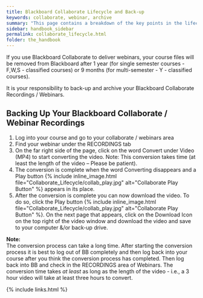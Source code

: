```yaml
---
title: Blackboard Collaborate Lifecycle and Back-up
keywords: collaborate, webinar, archive
summary: "This page contains a breakdown of the key points in the lifecycle of a Blackboard Collaborate recording and how you can backup your recorded webinars."
sidebar: handbook_sidebar
permalink: collaborate_lifecycle.html
folder: the_handbook
---
```


If you use Blackboard Collaborate to deliver webinars, your course files will be removed from Blackboard after 1 year (for single semester courses - F,W,S - classified courses) or 9 months (for multi-semester - Y - classified courses).

It is your responsibility to back-up and archive your Blackboard Collaborate Recordings / Webinars.

## Backing Up Your Blackboard Collaborate / Webinar Recordings

   1.	Log into your course and go to your collaborate / webinars area
   2.	Find your webinar under the RECORDINGS tab
   3.	On the far right side of the page, click on the word Convert under Video (MP4) to start converting the video. Note: This conversion takes time (at least the length of the video – Please be patient).
   4.	The conversion is complete when the word Converting disappears and a Play button   {% include inline_image.html file="Collaborate_Lifecycle/collab_play.jpg"  alt="Collaborate Play Button" %} appears in its place.
   5.	After the conversion is complete you can now download the video. To do so, click the Play button {% include inline_image.html file="Collaborate_Lifecycle/collab_play.jpg"  alt="Collaborate Play Button" %}. On the next page that appears, click on the Download Icon on the top right of the video window and download the video and save to your computer &/or back-up drive.

**Note:**   
The conversion process can take a long time. After starting the conversion process it is best to log out of BB completely and then log back into your course after you think the conversion process has completed. Then log back into BB and check in the RECORDINGS area of Webinars. The conversion time takes *at least* as long as the length of the video - i.e., a 3 hour video will take at least three hours to convert.

{% include links.html %}
